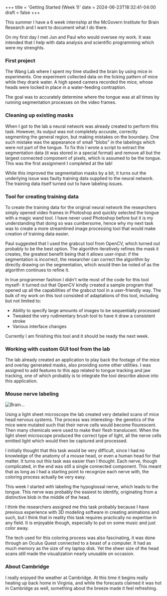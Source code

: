 +++
title = 'Getting Started (Week 1)'
date = 2024-06-23T18:32:41-04:00
draft = false 
+++

This summer I have a 6 week internship at the McGovern Institute for Brain Research and I want to document what I do there.
<!--more-->
On my first day I met Jun and Paul who would oversee my work. It was intended that I help with data analysis and scientific programming which were my strenghts.

### First project 
The Wang Lab where I spent my time studied the brain by using mice in experiments. One experiment collected data on the licking pattern of mice while they drank water. A high speed camera recorded the mice, whose heads were locked in place in a water-feeding contraption.

The goal was to accurately determine where the tongue was at all times by running segmentation processes on the video frames. 

### Cleaning up existing masks
When I got to the lab a neural network was already created to perform this task. However, its output was not completely accurate, correctly segmenting the general region, but making mistakes on the boundary. One such mistake was the appearance of small "blobs" in the labelings which were not part of the tongue. To fix this I wrote a script to extract the segmentation data (it was stored in a special format) and remove all but the largest connected component of pixels, which is assumed to be the tongue. This was the first assignment I completed at the lab!

While this improved the segmentation masks by a bit, it turns out the underlying issue was faulty training data supplied to the neural network. The training data itself turned out to have labeling issues.

### Tool for creating training data
To create the training data for the original neural network the researchers simply opened video frames in Photoshop and quickly selected the tongue with a magic wand tool. I have never used Photoshop before but it is my understanding that doing so was cumbersome, hence why my next task was to create a more streamlined image processing tool that would make creation of training data easier. 

Paul suggested that I used the grabcut tool from OpenCV, which turned out probably to be the best option. The algorithm iteratively refines the mask it creates, the greatest benefit being that it allows user-input: if the segmentation is incorrect, the researcher can correct the algorithm by directly drawing on the segmentation, which would then be noted of as the algorithm continues to refine it.

In true programmer fashion I didn't write most of the code for this tool myself- it turned out that OpenCV kindly created a sample program that opened up all the capabilities of the grabcut tool in a user-friendly way. The bulk of my work on this tool consisted of adaptations of this tool, including but not limited to:
- Ability to specify large amounts of images to be sequentially processed
- Tweaked the very rudimentary brush tool to have it draw a consistent stroke
- Various interface changes

Currently I am finishing this tool and it should be ready the next week.

### Working with custom GUI tool from the lab
The lab already created an application to play back the footage of the mice and overlay generated masks, also providing some other utilities. I was assigned to add features to this app related to tongue tracking and jaw tracking, one of which probably is to integrate the tool describe above into this application.

### Mouse nerve labeling

![Brain...](/images/IMG_9964.jpeg)

Using a light sheet microscope the lab created very detailed scans of mice head nervous systems. The process was interesting- the genetics of the mice were mutated such that their nerve cells would become flourescent. Then many chemicals were used to make their flesh translucent. When the light sheet microscope produced the correct type of light, all the nerve cells emitted light which would then be captured and processed.

I initially thought that this task would be very difficult, since I had no knowledge of the anatomy of a mouse head, or even a human head for that matter. It turns out this task was easier than I thought. Each nerve, though complicated, in the end was still a single connected component. This meant that as long as I had a starting point to recognize each nerve with, the coloring process actually be very easy.

This week I started with labeling the hypoglossal nerve, which leads to the tongue. This nerve was probably the easiest to identify, originating from a distinctive blob in the middle of the head.

I think the researchers assigned me this task probably because I have previous experience with 3D modeling software in creating animations and such, but I think that in reality this task requires practically no expertise in any field. It is enjoyable though, especially to put on some music and just color away.

The tech used for this coloring process was also fascinating, it was done through an Oculus Quest connected to a beast of a computer. It had as much memory as the size of my laptop disk. Yet the sheer size of the head scans still made the visualization nearly unusable on occasion.

### About Cambridge
I really enjoyed the weather at Cambridge. At this time it begins really heating up back home in Virginia, and while the forecasts claimed it was hot in Cambridge as well, something about the breeze made it feel refreshing.
